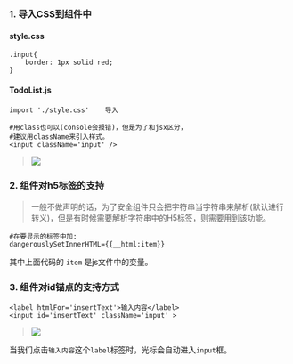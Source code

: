 ### 1. 导入CSS到组件中
#### style.css
```
.input{
    border: 1px solid red;
}
```

#### TodoList.js
```
import './style.css'    导入

#用class也可以(console会报错)，但是为了和jsx区分，
#建议用className来引入样式。
<input className='input' />  
```
>![](https://upload-images.jianshu.io/upload_images/5786888-8194ff827009e8b8.png?imageMogr2/auto-orient/strip%7CimageView2/2/w/1240)

### 2. 组件对h5标签的支持
>一般不做声明的话，为了安全组件只会把字符串当字符串来解析(默认进行转义)，但是有时候需要解析字符串中的H5标签，则需要用到该功能。

```
#在要显示的标签中加:
dangerouslySetInnerHTML={{__html:item}}
```
其中上面代码的 `item` 是js文件中的变量。


### 3. 组件对id锚点的支持方式

```
<label htmlFor='insertText'>输入内容</label>
<input id='insertText' className='input' >
```
>![](https://upload-images.jianshu.io/upload_images/5786888-db4884f388bbf2d0.png?imageMogr2/auto-orient/strip%7CimageView2/2/w/1240)

当我们点击`输入内容`这个`label`标签时，光标会自动进入`input`框。
